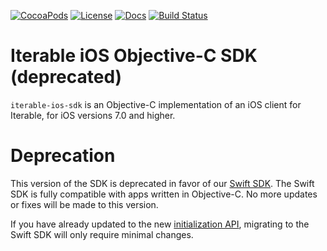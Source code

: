 [![CocoaPods](https://img.shields.io/cocoapods/v/IterableSDK.svg?style=flat)](https://cocoapods.org/pods/IterableSDK)
[![License](https://img.shields.io/cocoapods/l/IterableSDK.svg?style=flat)](https://opensource.org/licenses/MIT)
[![Docs](https://img.shields.io/cocoapods/metrics/doc-percent/IterableSDK.svg?style=flat)](http://cocoadocs.org/docsets/IterableSDK)
[![Build Status](https://travis-ci.org/Iterable/iterable-ios-sdk.svg?branch=master)](https://travis-ci.org/Iterable/iterable-ios-sdk)

# Iterable iOS Objective-C SDK (deprecated)

`iterable-ios-sdk` is an Objective-C implementation of an iOS client for Iterable, for iOS versions 7.0 and higher.

# Deprecation

This version of the SDK is deprecated in favor of our [Swift SDK](https://github.com/Iterable/swift-sdk). The Swift SDK is fully compatible with apps written in Objective-C. No more updates or fixes will be made to this version.

If you have already updated to the new [initialization API](https://github.com/Iterable/iterable-ios-sdk/blob/master/CHANGELOG.md#migration-notes), migrating to the Swift SDK will only require minimal changes.

